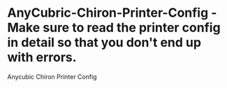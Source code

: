 # AnyCubric-Chiron-Printer-Config - Make sure to read the printer config in detail so that you don't end up with errors. 
Anycubic Chiron Printer Config
